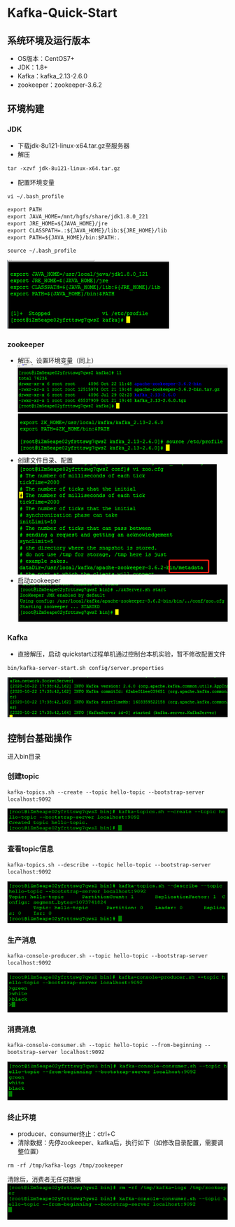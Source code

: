 # Kafka-Quick-Start
## 系统环境及运行版本
- OS版本：CentOS7+
- JDK：1.8+
- Kafka：kafka_2.13-2.6.0
- zookeeper：zookeeper-3.6.2
## 环境构建
### JDK
- 下载jdk-8u121-linux-x64.tar.gz至服务器
- 解压
```
tar -xzvf jdk-8u121-linux-x64.tar.gz
```
- 配置环境变量
```
vi ~/.bash_profile
```
```
export PATH
export JAVA_HOME=/mnt/hgfs/share/jdk1.8.0_221
export JRE_HOME=${JAVA_HOME}/jre
export CLASSPATH=.:${JAVA_HOME}/lib:${JRE_HOME}/lib
export PATH=${JAVA_HOME}/bin:$PATH:.
```
```
source ~/.bash_profile
```
![](pic/01QuickStart/jdk.png)

### zookeeper
- 解压、设置环境变量（同上）   
![](pic/01QuickStart/zookeeper0.png)
![](pic/01QuickStart/zookeeper1.png)
- 创建文件目录、配置   
![](pic/01QuickStart/zookeeper3.png)
- 启动zookeeper   
![](pic/01QuickStart/zookeeper2.png)

### Kafka
- 直接解压，启动
quickstart过程单机通过控制台本机实验，暂不修改配置文件
```
bin/kafka-server-start.sh config/server.properties
```
![](pic/01QuickStart/kafka0.png)

## 控制台基础操作
进入bin目录
### 创建topic
```
kafka-topics.sh --create --topic hello-topic --bootstrap-server localhost:9092
```
![](pic/01QuickStart/createTopic.png)
### 查看topic信息
```
kafka-topics.sh --describe --topic hello-topic --bootstrap-server localhost:9092
```
![](pic/01QuickStart/viewTopic.png)
### 生产消息
```
kafka-console-producer.sh --topic hello-topic --bootstrap-server localhost:9092
```
![](pic/01QuickStart/producer.png)
### 消费消息
```
kafka-console-consumer.sh --topic hello-topic --from-beginning --bootstrap-server localhost:9092
```
![](pic/01QuickStart/consumer.png)
### 终止环境
- producer、consumer终止：ctrl+C
- 清除数据：先停zookeeper、kafka后，执行如下（如修改目录配置，需要调整位置）
```
rm -rf /tmp/kafka-logs /tmp/zookeeper
```
清除后，消费者无任何数据   
![](pic/01QuickStart/clean.png)
